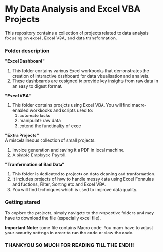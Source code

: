 # My Data Analysis and Excel VBA Projects
This repository contains a collection of projects related to data analysis focusing on excel , Excel VBA, and data transformation.

### Folder description

**"Excel Dashboard"**
1. This folder contains various Excel workbooks that demonstrates the creation of     interactive dashboard for data visualisation and analysis.
2. These dashboards are designed to provide key insights from raw data in an easy to digest format.

**"Excel VBA"**
1. This folder contains proejcts using Excel VBA. You will find macro-enabled workbooks and scripts used to:
   1. automate tasks
   2. manipulate raw data
   3. extend the functinality of excel
  
**"Extra Projects"**<br>
A miscelallneous collection of small projects.
1. Invoice generation and saving it a PDF in local machine.
2. A simple Employee Payroll.

**"Tranformation of Bad Data"**
1. This folder is dedicated to projects on data cleaning and tranformation.
2. It includes projects of how to handle messy data using Excel Formulas and fuctions, Filter, Sorting etc and Excel VBA.
3. You will find techniques which is used to improve data quality.

### Getting stared
To explore the projects, simply navigate to the respective folders and may have to download the file (especially excel file).

**Important Note:**
some file contains Macro code. You many have to adjust your security settings in order to run the code or view the code.

### THANKYOU SO MUCH FOR READING TILL THE END!!!
